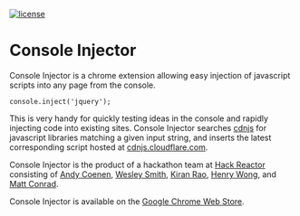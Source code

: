 [![license](http://img.shields.io/badge/license-MIT-brightgreen.svg?style=flat)](https://github.com/cdnjs/cdnjs/blob/master/MIT-LICENSE)

# Console Injector

Console Injector is a chrome extension allowing easy injection of javascript scripts into any page from the console. 

```
console.inject('jquery');
```

This is very handy for quickly testing ideas in the console and rapidly injecting code into existing sites. Console Injector searches [cdnjs](https://cdnjs.com/) for javascript libraries matching a given input string, and inserts the latest corresponding script hosted at [cdnjs.cloudflare.com](http://cdnjs.cloudflare.com).

Console Injector is the product of a hackathon team at [Hack Reactor](http://www.hackreactor.com) consisting of [Andy Coenen](http://www.github.com/cannoneyed), [Wesley Smith](http://www.github.com/wesleysmyth), [Kiran Rao](http://www.github.com/kranrao), [Henry Wong](http://www.github.com/henryw4k), and [Matt Conrad](http://www.github.com/mmconrad).

Console Injector is available on the [Google Chrome Web Store](https://chrome.google.com/webstore/detail/abdfbnapkafgcheofcijaieahcbjnpkd/publish-accepted).
